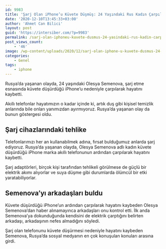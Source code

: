 ```yaml
---
id: 9983
title: 'Şarj Olan iPhone’u Küvete Düşmüş: 24 Yaşındaki Rus Kadın Çarpılarak Yaşamını Yitirdi'
date: '2020-12-10T13:45:33+03:00'
author: 'Ahmet Can Bilici'
layout: post
guid: 'https://intersiber.com/?p=9983'
permalink: /sarj-olan-iphoneu-kuvete-dusmus-24-yasindaki-rus-kadin-carpilarak-yasamini-yitirdi/
post_views_count:
    - '46'
image: /wp-content/uploads/2020/12/sarj-olan-iphone-u-kuvete-dusmus-24-yasindaki-rus-kadin-carpilarak-yasmini-yitirdi.png
categories:
    - Genel
tags:
    - iphone
---
```


Rusya’da yaşanan olayda, 24 yaşındaki Olesya Semenova, şarj etme esnasında küvete düşürdüğü iPhone’u nedeniyle çarpılarak hayatını kaybetti.

Akıllı telefonlar hayatımızın o kadar içinde ki, artık duş gibi kişisel temizlik anlarında bile onları yanımızdan ayırmıyoruz. Rusya’da yaşanan olay da bunun göstergesi oldu.

## Şarj cihazlarındaki tehlike

Telefonlarımızı her an kullanabilmek adına, fırsat bulduğumuz anlarda şarj ediyoruz. Rusya’da yaşanan olayda, Olesya Semenova adlı kadın küvete düşürdüğü iPhone marka akıllı telefonunun ardından çarpılarak hayatını kaybetti.

Şarj adaptörleri, birçok kişi tarafından tehlikeli görülmese de güçlü bir elektrik akımı alıyorlar ve suya düşme gibi durumlarda ölümcül bir etki yaratabiliyorlar.

## Semenova’yı arkadaşları buldu

Küvete düşürdüğü iPhone’un ardından çarpılarak hayatını kaybeden Olesya Semenova’dan haber alınamayınca arkadaşları onu kontrol etti. İlk anda Semenova’ya dokunduğunda kendisini de elektrik çarptığını belirten arkadaşı, arkadaşının nefes almadığını söyledi.

Şarj olan telefonunu küvete düşürmesi nedeniyle hayatını kaybeden Semenova, Rusya’da sosyal medyanın en çok konuşulan konuları arasına girdi.